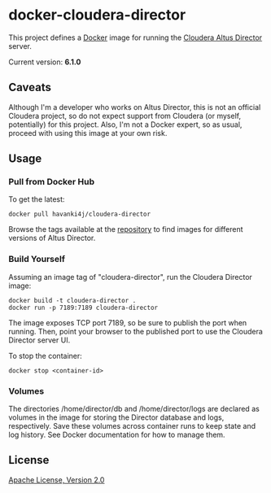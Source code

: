 # docker-cloudera-director

This project defines a [Docker](https://www.docker.com/) image for running the [Cloudera Altus Director](https://www.cloudera.com/products/product-components/cloudera-director.html) server.

Current version: **6.1.0**

## Caveats

Although I'm a developer who works on Altus Director, this is not an official Cloudera project, so do not expect support from Cloudera (or myself, potentially) for this project. Also, I'm not a Docker expert, so as usual, proceed with using this image at your own risk.

## Usage

### Pull from Docker Hub

To get the latest:

```
docker pull havanki4j/cloudera-director
```

Browse the tags available at the [repository](https://hub.docker.com/r/havanki4j/cloudera-director/) to find images for different versions of Altus Director.

### Build Yourself

Assuming an image tag of "cloudera-director", run the Cloudera Director image:

```
docker build -t cloudera-director .
docker run -p 7189:7189 cloudera-director
```

The image exposes TCP port 7189, so be sure to publish the port when running. Then, point your browser to the published port to use the Cloudera Director server UI.

To stop the container:

```
docker stop <container-id>
```

### Volumes

The directories /home/director/db and /home/director/logs are declared as volumes in the image for storing the Director database and logs, respectively. Save these volumes across container runs to keep state and log history. See Docker documentation for how to manage them.

## License

[Apache License, Version 2.0](http://www.apache.org/licenses/LICENSE-2.0)
